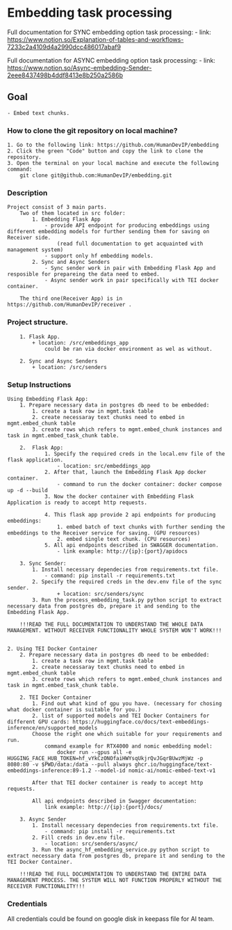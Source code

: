 # Embedding task processing

Full documentation for SYNC embedding option task processing:
    - link: https://www.notion.so/Explanation-of-tables-and-workflows-7233c2a4109d4a2990dcc486017abaf9

Full documentation for ASYNC embedding option task processing:
    - link: https://www.notion.so/Async-embedding-Sender-2eee8437498b4ddf8413e8b250a2586b



## Goal
    - Embed text chunks.



### How to clone the git repository on local machine?
    1. Go to the following link: https://github.com/HumanDevIP/embedding
    2. Click the green "Code" button and copy the link to clone the repository.
    3. Open the terminal on your local machine and execute the following command:
        git clone git@github.com:HumanDevIP/embedding.git



### Description
    Project consist of 3 main parts. 
        Two of them located in src folder:
            1. Embedding Flask App
                - provide API endpoint for producing embeddings using different embedding models for further sending them for saving on Receiver side.
                    (read full documentation to get acquainted with management system)
                - support only hf embedding models.
            2. Sync and Async Senders
                - Sync sender work in pair with Embedding Flask App and resposible for prepareing the data need to embed.
                - Async sender work in pair specifically with TEI docker container.
        
        The third one(Receiver App) is in https://github.com/HumanDevIP/receiver .



### Project structure.
        1. Flask App.
            + location: /src/embeddings_app
                could be ran via docker environment as wel as without.
            
        2. Sync and Async Senders
            + location: /src/senders



### Setup Instructions
    Using Embedding Flask App:
        1. Prepare necessary data in postgres db need to be embedded:
            1. create a task row in mgmt.task table
            2. create necessaray text chunks need to embed in mgmt.embed_chunk table
            3. create rows which refers to mgmt.embed_chunk instances and task in mgmt.embed_task_chunk table.

        2.  Flask App:
                1. Specify the required creds in the local.env file of the flask application.
                    - location: src/embeddings_app
                2. After that, launch the Embedding Flask App docker container.
                    - command to run the docker container: docker compose up -d --build
                3. Now the docker container with Embedding Flask Application is ready to accept http requests.

                4. This flask app provide 2 api endpoints for producing embeddings:
                    1. embed batch of text chunks with further sending the embeddings to the Receiver service for saving. (GPU resources)
                    2. embed single text chunk. (CPU resources)
                5. All api endpoints described in SWAGGER documentation.
                    - link example: http://{ip}:{port}/apidocs
        
        3. Sync Sender:
            1. Install necessary dependecies from requirements.txt file.
                - command: pip install -r requirements.txt
            2. Specify the required creds in the dev.env file of the sync sender.
                    + location: src/senders/sync
            3. Run the process_embedding_task.py python script to extract necessary data from postgres db, prepare it and sending to the Embedding Flask App.
        
        !!!READ THE FULL DOCUMENTATION TO UNDERSTAND THE WHOLE DATA MANAGEMENT. WITHOUT RECEIVER FUNCTIONALITY WHOLE SYSTEM WON'T WORK!!!
    

    2. Using TEI Docker Container
        2. Prepare necessary data in postgres db need to be embedded:
            1. create a task row in mgmt.task table
            2. create necessaray text chunks need to embed in mgmt.embed_chunk table
            3. create rows which refers to mgmt.embed_chunk instances and task in mgmt.embed_task_chunk table.

        2. TEI Docker Container
            1. Find out what kind of gpu you have. (necessary for chosing what docker container is suitable for you.)
            2. list of supported models and TEI Docker Containers for different GPU cards: https://huggingface.co/docs/text-embeddings-inference/en/supported_models
            Choose the right one which suitable for your requirements and run.
                command example for RTX4000 and nomic embedding model: 
                    docker run --gpus all -e HUGGING_FACE_HUB_TOKEN=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 -p 8080:80 -v $PWD/data:/data --pull always ghcr.io/huggingface/text-embeddings-inference:89-1.2 --model-id nomic-ai/nomic-embed-text-v1
            
            After that TEI docker container is ready to accept http requests.

            All api endpoints described in Swagger documentation:
                link example: http://{ip}:{port}/docs/
        
        3. Async Sender
            1. Install necessary dependecies from requirements.txt file.
                - command: pip install -r requirements.txt
            2. Fill creds in dev.env file.
                - location: src/senders/async/
            3. Run the async_hf_embedding_service.py python script to extract necessary data from postgres db, prepare it and sending to the TEI Docker Container.
        
        !!!READ THE FULL DOCUMENTATION TO UNDERSTAND THE ENTIRE DATA MANAGEMENT PROCESS. THE SYSTEM WILL NOT FUNCTION PROPERLY WITHOUT THE RECEIVER FUNCTIONALITY!!!



### Credentials
All credentials could be found on google disk in keepass file for AI team.